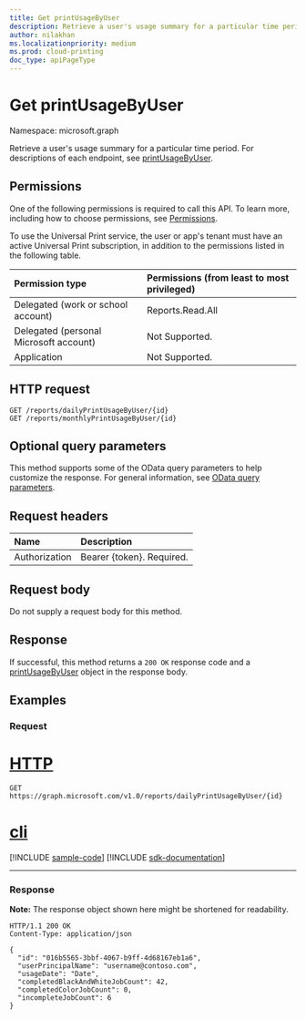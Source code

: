 ```yaml
---
title: Get printUsageByUser
description: Retrieve a user's usage summary for a particular time period.
author: nilakhan
ms.localizationpriority: medium
ms.prod: cloud-printing
doc_type: apiPageType
---
```


# Get printUsageByUser
Namespace: microsoft.graph

Retrieve a user's usage summary for a particular time period. For descriptions of each endpoint, see [printUsageByUser](../resources/printUsageByUser.md).

## Permissions
One of the following permissions is required to call this API. To learn more, including how to choose permissions, see [Permissions](/graph/permissions-reference).

To use the Universal Print service, the user or app's tenant must have an active Universal Print subscription, in addition to the permissions listed in the following table.

|Permission type | Permissions (from least to most privileged) |
|:---------------|:--------------------------------------------|
|Delegated (work or school account)| Reports.Read.All |
|Delegated (personal Microsoft account)|Not Supported.|
|Application|Not Supported.|

## HTTP request

<!-- {
  "blockType": "ignored"
}
-->
``` http
GET /reports/dailyPrintUsageByUser/{id}
GET /reports/monthlyPrintUsageByUser/{id}
```

## Optional query parameters
This method supports some of the OData query parameters to help customize the response. For general information, see [OData query parameters](/graph/query-parameters).

## Request headers
|Name|Description|
|:---|:---|
|Authorization|Bearer {token}. Required.|

## Request body
Do not supply a request body for this method.

## Response

If successful, this method returns a `200 OK` response code and a [printUsageByUser](../resources/printusagebyuser.md) object in the response body.

## Examples

### Request

# [HTTP](#tab/http)
<!-- {
  "blockType": "request",
  "name": "get_printusagebyuser"
}
-->
``` http
GET https://graph.microsoft.com/v1.0/reports/dailyPrintUsageByUser/{id}
```

# [cli](#tab/cli)
[!INCLUDE [sample-code](../includes/snippets/cli/get-printusagebyuser-cli-snippets.md)]
[!INCLUDE [sdk-documentation](../includes/snippets/snippets-sdk-documentation-link.md)]

---


### Response
**Note:** The response object shown here might be shortened for readability.
<!-- {
  "blockType": "response",
  "truncated": true,
  "@odata.type": "microsoft.graph.printUsageByUser"
}
-->
``` http
HTTP/1.1 200 OK
Content-Type: application/json

{
  "id": "016b5565-3bbf-4067-b9ff-4d68167eb1a6",
  "userPrincipalName": "username@contoso.com",
  "usageDate": "Date",
  "completedBlackAndWhiteJobCount": 42,
  "completedColorJobCount": 0,
  "incompleteJobCount": 6
}
```

